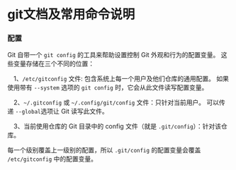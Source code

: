 # git文档及常用命令说明

### 配置

Git 自带一个 <code>git config</code> 的工具来帮助设置控制 Git 外观和行为的配置变量。 这些变量存储在三个不同的位置：


&emsp;1、<code>/etc/gitconfig</code> 文件: 包含系统上每一个用户及他们仓库的通用配置。 如果使用带有 <code>--system</code> 选项的 <code>git config</code> 时，它会从此文件读写配置变量。

&emsp;2、<code>~/.gitconfig</code> 或 <code>~/.config/git/config</code> 文件：只针对当前用户。 可以传递 <code>--global</code>选项让 Git 读写此文件。

&emsp;3、当前使用仓库的 Git 目录中的 config 文件（就是 <code>.git/config</code>）：针对该仓库。

每一个级别覆盖上一级别的配置，所以 <code>.git/config</code> 的配置变量会覆盖 <code>/etc/gitconfig</code> 中的配置变量。
